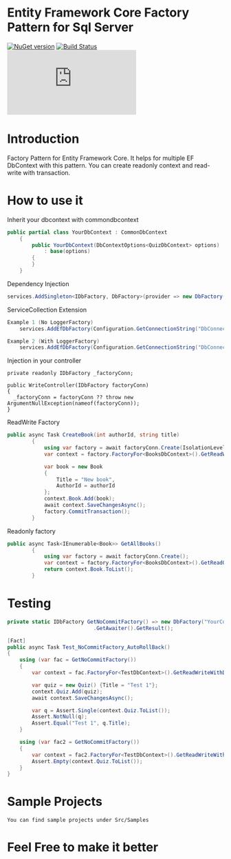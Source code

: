# Entity Framework Core Factory Pattern for Sql Server

[![NuGet version](https://badge.fury.io/nu/EFDbFactory.Sql.svg)](https://badge.fury.io/nu/EFDbFactory.Sql)
[![Build Status](https://travis-ci.org/umairsyed613/EFDbFactory.Sql.svg?branch=master)](https://travis-ci.org/umairsyed613/EFDbFactory.Sql)
[![Nuget downloads (EFDbFactory.Sql)](https://img.shields.io/nuget/dt/EFDbFactory.Sql)](https://nuget.org/packages/EFDbFactory.Sql)


# Introduction 
Factory Pattern for Entity Framework Core. It helps for multiple EF DbContext with this pattern.
You can create readonly context and read-write with transaction.

# How to use it

Inherit your dbcontext with commondbcontext 
```csharp
public partial class YourDbContext : CommonDbContext
    {
        public YourDbContext(DbContextOptions<QuizDbContext> options)
            : base(options)
        {
        }
    }
```

Dependency Injection
```csharp
services.AddSingleton<IDbFactory, DbFactory>(provider => new DbFactory(connectionString));
```

ServiceCollection Extension
```csharp
Example 1 (No LoggerFactory)
	services.AddEfDbFactory(Configuration.GetConnectionString("DbConnection"));

Example 2 (With LoggerFactory)
	services.AddEfDbFactory(Configuration.GetConnectionString("DbConnection"), MyLoggerFactory, true);

```

Injection in your controller
```
private readonly IDbFactory _factoryConn;

public WriteController(IDbFactory factoryConn)
{
  _factoryConn = factoryConn ?? throw new ArgumentNullException(nameof(factoryConn));
}
```
ReadWrite Factory
```csharp
public async Task CreateBook(int authorId, string title)
        {
            using var factory = await factoryConn.Create(IsolationLevel.Snapshot);
            var context = factory.FactoryFor<BooksDbContext>().GetReadWriteWithDbTransaction();

            var book = new Book
            {
                Title = "New book",
                AuthorId = authorId
            };
            context.Book.Add(book);
            await context.SaveChangesAsync();
            factory.CommitTransaction();
        }
```
Readonly factory 
```csharp
public async Task<IEnumerable<Book>> GetAllBooks()
        {
            using var factory = await factoryConn.Create();
            var context = factory.FactoryFor<BooksDbContext>().GetReadOnlyWithNoTracking();
            return context.Book.ToList();
        }
```

# Testing

```csharp
private static IDbFactory GetNoCommitFactory() => new DbFactory("YourConnectionString").CreateNoCommit()
							.GetAwaiter().GetResult();

[Fact]
public async Task Test_NoCommitFactory_AutoRollBack()
{
    using (var fac = GetNoCommitFactory())
    {
        var context = fac.FactoryFor<TestDbContext>().GetReadWriteWithDbTransaction();

        var quiz = new Quiz() {Title = "Test 1"};
        context.Quiz.Add(quiz);
        await context.SaveChangesAsync();

        var q = Assert.Single(context.Quiz.ToList());
        Assert.NotNull(q);
        Assert.Equal("Test 1", q.Title);
    }

    using (var fac2 = GetNoCommitFactory())
    {
        var context = fac2.FactoryFor<TestDbContext>().GetReadWriteWithDbTransaction();
        Assert.Empty(context.Quiz.ToList());
    }
}

```

# Sample Projects
```
You can find sample projects under Src/Samples
```

# Feel Free to make it better
